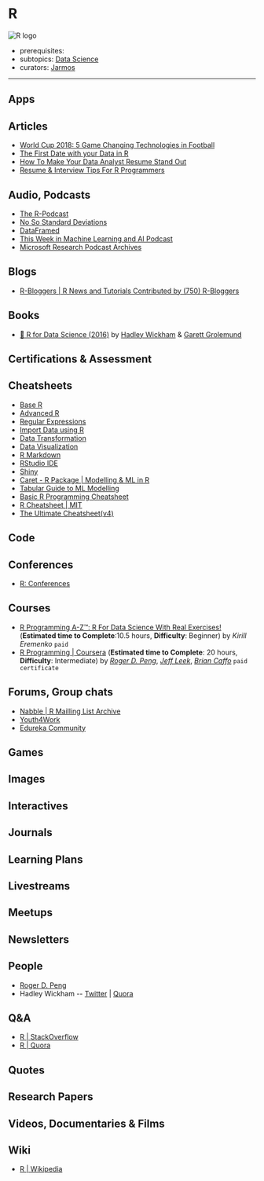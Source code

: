# R

![R logo](https://i.imgur.com/p3p9wQ7.jpg)

- prerequisites:
- subtopics: [Data Science](https://github.com/learn-awesome/learn-awesome/tree/master/data-science)
- curators: [Jarmos](https://github.com/Jarmos-san)

------

## Apps

## Articles

- [World Cup 2018: 5 Game Changing Technologies in Football](https://www.edureka.co/blog/game-changing-technologies-in-the-world-cup-2018/)
- [The First Date with your Data in R](http://www.programmingr.com/content/first-date-data-r/)
- [How To Make Your Data Analyst Resume Stand Out](http://www.programmingr.com/content/analyst-resume/)
- [Resume & Interview Tips For R Programmers](http://www.programmingr.com/content/resume-interview-tips-r-programmers/)

## Audio, Podcasts

- [The R-Podcast](https://r-podcast.org/)
- [No So Standard Deviations](http://nssdeviations.com/)
- [DataFramed](https://www.datacamp.com/community/podcast?tap_a=5644-dce66f&tap_s=10907-287229)
- [This Week in Machine Learning and AI Podcast](https://twimlai.com/)
- [Microsoft Research Podcast Archives](https://www.microsoft.com/en-us/research/blog/category/podcast/)

## Blogs

- [R-Bloggers | R News and Tutorials Contributed by (750) R-Bloggers](https://www.r-bloggers.com/)

## Books

- [📖 R for Data Science (2016)](http://r4ds.had.co.nz/) by [Hadley Wickham](hadley.nz) & [Garett Grolemund](https://twitter.com/StatGarrett?ref_src=twsrc%5Egoogle%7Ctwcamp%5Eserp%7Ctwgr%5Eauthor)

## Certifications & Assessment

## Cheatsheets

- [Base R](http://github.com/rstudio/cheatsheets/raw/master/base-r.pdf)
- [Advanced R](https://www.rstudio.com/wp-content/uploads/2016/02/advancedR.pdf)
- [Regular Expressions](https://github.com/rstudio/cheatsheets/raw/master/regex.pdf)
- [Import Data using R](https://github.com/rstudio/cheatsheets/raw/master/data-import.pdf)
- [Data Transformation](https://github.com/rstudio/cheatsheets/raw/master/data-transformation.pdf)
- [Data Visualization](https://github.com/rstudio/cheatsheets/raw/master/data-visualization-2.1.pdf)
- [R Markdown](https://github.com/rstudio/cheatsheets/raw/master/rmarkdown-2.0.pdf)
- [RStudio IDE](https://github.com/rstudio/cheatsheets/raw/master/rstudio-ide.pdf)
- [Shiny](https://github.com/rstudio/cheatsheets/raw/master/shiny.pdf)
- [Caret - R Package | Modelling & ML in R](https://github.com/rstudio/cheatsheets/raw/master/caret.pdf)
- [Tabular Guide to ML Modelling](https://github.com/rstudio/cheatsheets/raw/master/Machine%20Learning%20Modelling%20in%20R.pdf)
- [Basic R Programming Cheatsheet](http://datasciencefree.com/basicR.pdf)
- [R Cheatsheet | MIT](http://web.mit.edu/hackl/www/lab/turkshop/slides/r-cheatsheet.pdf)
- [The Ultimate Cheatsheet(v4)](https://sites.ualberta.ca/~ahamann/teaching/renr690/R_Cheat_Data.pdf)

## Code

## Conferences

- [R: Conferences](https://www.r-project.org/conferences/)

## Courses

- [R Programming A-Z™: R For Data Science With Real Exercises!](https://www.udemy.com/share/1000DOBUQcclZbRXo=/) (**Estimated time to Complete**:10.5 hours, **Difficulty**: Beginner) by _Kirill Eremenko_ `paid`
- [R Programming | Coursera](https://www.coursera.org/learn/r-programming?specialization=jhu-data-science) (**Estimated time to Complete**: 20 hours, **Difficulty**: Intermediate) by _[Roger D. Peng](https://twitter.com/rdpeng?lang=en)_, _[Jeff Leek](http://jtleek.com/)_, _[Brian Caffo](https://sites.google.com/view/bcaffo/home)_ `paid certificate`

## Forums, Group chats

- [Nabble | R Mailling List Archive](http://r.789695.n4.nabble.com/)
- [Youth4Work](https://www.youth4work.com/Talent/R-Programming-Language/Forum)
- [Edureka Community](https://www.edureka.co/community/)

## Games

## Images

## Interactives

## Journals

## Learning Plans

## Livestreams

## Meetups

## Newsletters

## People

- [Roger D. Peng](https://twitter.com/rdpeng)
- Hadley Wickham -- [Twitter](https://twitter.com/hadleywickham?lang=en) | [Quora](https://www.quora.com/profile/Hadley-Wickham)

## Q&A

- [R | StackOverflow](https://stackoverflow.com/tags/r/info)
- [R | Quora](https://www.quora.com/topic/R-programming-language)

## Quotes

## Research Papers

## Videos, Documentaries & Films

## Wiki

- [R | Wikipedia](https://en.wikipedia.org/wiki/R_(programming_language))
